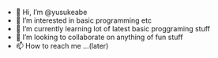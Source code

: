 - 👋 Hi, I’m @yusukeabe
- 👀 I’m interested in basic programming etc
- 🌱 I’m currently learning lot of latest basic proggraming stuff 
- 💞️ I’m looking to collaborate on anything of fun stuff
- 📫 How to reach me ...(later)

<!---
yusukeabe3/yusukeabe3 is a ✨ special ✨ repository because its `README.md` (this file) appears on your GitHub profile.
You can click the Preview link to take a look at your changes.
--->
